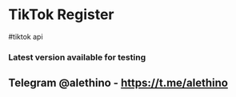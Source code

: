 # TikTok Register
#tiktok api
### Latest version available for testing

## Telegram @alethino - https://t.me/alethino
